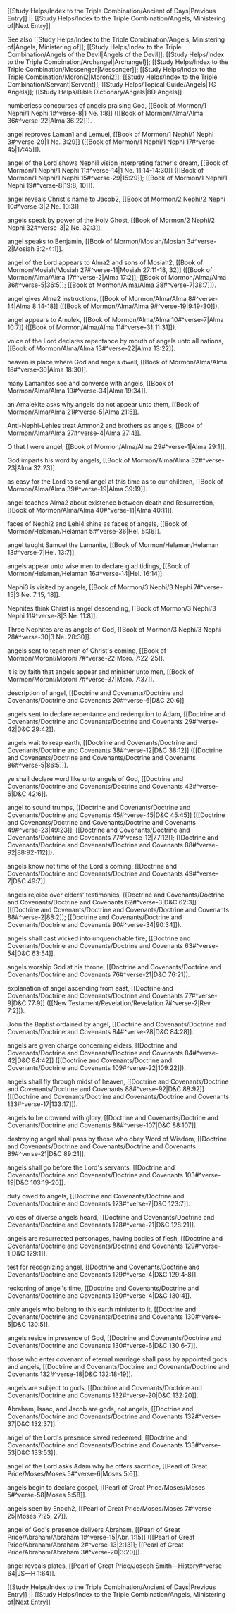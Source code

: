 [[Study Helps/Index to the Triple Combination/Ancient of Days|Previous Entry]]  ||  [[Study Helps/Index to the Triple Combination/Angels, Ministering of|Next Entry]]

 See also [[Study Helps/Index to the Triple Combination/Angels, Ministering of|Angels, Ministering of]]; [[Study Helps/Index to the Triple Combination/Angels of the Devil|Angels of the Devil]]; [[Study Helps/Index to the Triple Combination/Archangel|Archangel]]; [[Study Helps/Index to the Triple Combination/Messenger|Messenger]]; [[Study Helps/Index to the Triple Combination/Moroni2|Moroni2]]; [[Study Helps/Index to the Triple Combination/Servant|Servant]]; [[Study Helps/Topical Guide/Angels|TG Angels]]; [[Study Helps/Bible Dictionary/Angels|BD Angels]]

 numberless concourses of angels praising God, [[Book of Mormon/1 Nephi/1 Nephi 1#^verse-8|1 Ne. 1:8]] ([[Book of Mormon/Alma/Alma 36#^verse-22|Alma 36:22]]).

 angel reproves Laman1 and Lemuel, [[Book of Mormon/1 Nephi/1 Nephi 3#^verse-29|1 Ne. 3:29]] ([[Book of Mormon/1 Nephi/1 Nephi 17#^verse-45|17:45]]).

 angel of the Lord shows Nephi1 vision interpreting father's dream, [[Book of Mormon/1 Nephi/1 Nephi 11#^verse-14|1 Ne. 11:14-14:30]] ([[Book of Mormon/1 Nephi/1 Nephi 15#^verse-29|15:29]]; [[Book of Mormon/1 Nephi/1 Nephi 19#^verse-8|19:8, 10]]).

 angel reveals Christ's name to Jacob2, [[Book of Mormon/2 Nephi/2 Nephi 10#^verse-3|2 Ne. 10:3]].

 angels speak by power of the Holy Ghost, [[Book of Mormon/2 Nephi/2 Nephi 32#^verse-3|2 Ne. 32:3]].

 angel speaks to Benjamin, [[Book of Mormon/Mosiah/Mosiah 3#^verse-2|Mosiah 3:2-4:1]].

 angel of the Lord appears to Alma2 and sons of Mosiah2, [[Book of Mormon/Mosiah/Mosiah 27#^verse-11|Mosiah 27:11-18, 32]] ([[Book of Mormon/Alma/Alma 17#^verse-2|Alma 17:2]]; [[Book of Mormon/Alma/Alma 36#^verse-5|36:5]]; [[Book of Mormon/Alma/Alma 38#^verse-7|38:7]]).

 angel gives Alma2 instructions, [[Book of Mormon/Alma/Alma 8#^verse-14|Alma 8:14-18]] ([[Book of Mormon/Alma/Alma 9#^verse-19|9:19-30]]).

 angel appears to Amulek, [[Book of Mormon/Alma/Alma 10#^verse-7|Alma 10:7]] ([[Book of Mormon/Alma/Alma 11#^verse-31|11:31]]).

 voice of the Lord declares repentance by mouth of angels unto all nations, [[Book of Mormon/Alma/Alma 13#^verse-22|Alma 13:22]].

 heaven is place where God and angels dwell, [[Book of Mormon/Alma/Alma 18#^verse-30|Alma 18:30]].

 many Lamanites see and converse with angels, [[Book of Mormon/Alma/Alma 19#^verse-34|Alma 19:34]].

 an Amalekite asks why angels do not appear unto them, [[Book of Mormon/Alma/Alma 21#^verse-5|Alma 21:5]].

 Anti-Nephi-Lehies treat Ammon2 and brothers as angels, [[Book of Mormon/Alma/Alma 27#^verse-4|Alma 27:4]].

 O that I were angel, [[Book of Mormon/Alma/Alma 29#^verse-1|Alma 29:1]].

 God imparts his word by angels, [[Book of Mormon/Alma/Alma 32#^verse-23|Alma 32:23]].

 as easy for the Lord to send angel at this time as to our children, [[Book of Mormon/Alma/Alma 39#^verse-19|Alma 39:19]].

 angel teaches Alma2 about existence between death and Resurrection, [[Book of Mormon/Alma/Alma 40#^verse-11|Alma 40:11]].

 faces of Nephi2 and Lehi4 shine as faces of angels, [[Book of Mormon/Helaman/Helaman 5#^verse-36|Hel. 5:36]].

 angel taught Samuel the Lamanite, [[Book of Mormon/Helaman/Helaman 13#^verse-7|Hel. 13:7]].

 angels appear unto wise men to declare glad tidings, [[Book of Mormon/Helaman/Helaman 16#^verse-14|Hel. 16:14]].

 Nephi3 is visited by angels, [[Book of Mormon/3 Nephi/3 Nephi 7#^verse-15|3 Ne. 7:15, 18]].

 Nephites think Christ is angel descending, [[Book of Mormon/3 Nephi/3 Nephi 11#^verse-8|3 Ne. 11:8]].

 Three Nephites are as angels of God, [[Book of Mormon/3 Nephi/3 Nephi 28#^verse-30|3 Ne. 28:30]].

 angels sent to teach men of Christ's coming, [[Book of Mormon/Moroni/Moroni 7#^verse-22|Moro. 7:22-25]].

 it is by faith that angels appear and minister unto men, [[Book of Mormon/Moroni/Moroni 7#^verse-37|Moro. 7:37]].

 description of angel, [[Doctrine and Covenants/Doctrine and Covenants/Doctrine and Covenants 20#^verse-6|D&C 20:6]].

 angels sent to declare repentance and redemption to Adam, [[Doctrine and Covenants/Doctrine and Covenants/Doctrine and Covenants 29#^verse-42|D&C 29:42]].

 angels wait to reap earth, [[Doctrine and Covenants/Doctrine and Covenants/Doctrine and Covenants 38#^verse-12|D&C 38:12]] ([[Doctrine and Covenants/Doctrine and Covenants/Doctrine and Covenants 86#^verse-5|86:5]]).

 ye shall declare word like unto angels of God, [[Doctrine and Covenants/Doctrine and Covenants/Doctrine and Covenants 42#^verse-6|D&C 42:6]].

 angel to sound trumps, [[Doctrine and Covenants/Doctrine and Covenants/Doctrine and Covenants 45#^verse-45|D&C 45:45]] ([[Doctrine and Covenants/Doctrine and Covenants/Doctrine and Covenants 49#^verse-23|49:23]]; [[Doctrine and Covenants/Doctrine and Covenants/Doctrine and Covenants 77#^verse-12|77:12]]; [[Doctrine and Covenants/Doctrine and Covenants/Doctrine and Covenants 88#^verse-92|88:92-112]]).

 angels know not time of the Lord's coming, [[Doctrine and Covenants/Doctrine and Covenants/Doctrine and Covenants 49#^verse-7|D&C 49:7]].

 angels rejoice over elders' testimonies, [[Doctrine and Covenants/Doctrine and Covenants/Doctrine and Covenants 62#^verse-3|D&C 62:3]] ([[Doctrine and Covenants/Doctrine and Covenants/Doctrine and Covenants 88#^verse-2|88:2]]; [[Doctrine and Covenants/Doctrine and Covenants/Doctrine and Covenants 90#^verse-34|90:34]]).

 angels shall cast wicked into unquenchable fire, [[Doctrine and Covenants/Doctrine and Covenants/Doctrine and Covenants 63#^verse-54|D&C 63:54]].

 angels worship God at his throne, [[Doctrine and Covenants/Doctrine and Covenants/Doctrine and Covenants 76#^verse-21|D&C 76:21]].

 explanation of angel ascending from east, [[Doctrine and Covenants/Doctrine and Covenants/Doctrine and Covenants 77#^verse-9|D&C 77:9]] ([[New Testament/Revelation/Revelation 7#^verse-2|Rev. 7:2]]).

 John the Baptist ordained by angel, [[Doctrine and Covenants/Doctrine and Covenants/Doctrine and Covenants 84#^verse-28|D&C 84:28]].

 angels are given charge concerning elders, [[Doctrine and Covenants/Doctrine and Covenants/Doctrine and Covenants 84#^verse-42|D&C 84:42]] ([[Doctrine and Covenants/Doctrine and Covenants/Doctrine and Covenants 109#^verse-22|109:22]]).

 angels shall fly through midst of heaven, [[Doctrine and Covenants/Doctrine and Covenants/Doctrine and Covenants 88#^verse-92|D&C 88:92]] ([[Doctrine and Covenants/Doctrine and Covenants/Doctrine and Covenants 133#^verse-17|133:17]]).

 angels to be crowned with glory, [[Doctrine and Covenants/Doctrine and Covenants/Doctrine and Covenants 88#^verse-107|D&C 88:107]].

 destroying angel shall pass by those who obey Word of Wisdom, [[Doctrine and Covenants/Doctrine and Covenants/Doctrine and Covenants 89#^verse-21|D&C 89:21]].

 angels shall go before the Lord's servants, [[Doctrine and Covenants/Doctrine and Covenants/Doctrine and Covenants 103#^verse-19|D&C 103:19-20]].

 duty owed to angels, [[Doctrine and Covenants/Doctrine and Covenants/Doctrine and Covenants 123#^verse-7|D&C 123:7]].

 voices of diverse angels heard, [[Doctrine and Covenants/Doctrine and Covenants/Doctrine and Covenants 128#^verse-21|D&C 128:21]].

 angels are resurrected personages, having bodies of flesh, [[Doctrine and Covenants/Doctrine and Covenants/Doctrine and Covenants 129#^verse-1|D&C 129:1]].

 test for recognizing angel, [[Doctrine and Covenants/Doctrine and Covenants/Doctrine and Covenants 129#^verse-4|D&C 129:4-8]].

 reckoning of angel's time, [[Doctrine and Covenants/Doctrine and Covenants/Doctrine and Covenants 130#^verse-4|D&C 130:4]].

 only angels who belong to this earth minister to it, [[Doctrine and Covenants/Doctrine and Covenants/Doctrine and Covenants 130#^verse-5|D&C 130:5]].

 angels reside in presence of God, [[Doctrine and Covenants/Doctrine and Covenants/Doctrine and Covenants 130#^verse-6|D&C 130:6-7]].

 those who enter covenant of eternal marriage shall pass by appointed gods and angels, [[Doctrine and Covenants/Doctrine and Covenants/Doctrine and Covenants 132#^verse-18|D&C 132:18-19]].

 angels are subject to gods, [[Doctrine and Covenants/Doctrine and Covenants/Doctrine and Covenants 132#^verse-20|D&C 132:20]].

 Abraham, Isaac, and Jacob are gods, not angels, [[Doctrine and Covenants/Doctrine and Covenants/Doctrine and Covenants 132#^verse-37|D&C 132:37]].

 angel of the Lord's presence saved redeemed, [[Doctrine and Covenants/Doctrine and Covenants/Doctrine and Covenants 133#^verse-53|D&C 133:53]].

 angel of the Lord asks Adam why he offers sacrifice, [[Pearl of Great Price/Moses/Moses 5#^verse-6|Moses 5:6]].

 angels begin to declare gospel, [[Pearl of Great Price/Moses/Moses 5#^verse-58|Moses 5:58]].

 angels seen by Enoch2, [[Pearl of Great Price/Moses/Moses 7#^verse-25|Moses 7:25, 27]].

 angel of God's presence delivers Abraham, [[Pearl of Great Price/Abraham/Abraham 1#^verse-15|Abr. 1:15]] ([[Pearl of Great Price/Abraham/Abraham 2#^verse-13|2:13]]; [[Pearl of Great Price/Abraham/Abraham 3#^verse-20|3:20]]).

 angel reveals plates, [[Pearl of Great Price/Joseph Smith—History#^verse-64|JS—H 1:64]].

[[Study Helps/Index to the Triple Combination/Ancient of Days|Previous Entry]]  ||  [[Study Helps/Index to the Triple Combination/Angels, Ministering of|Next Entry]]